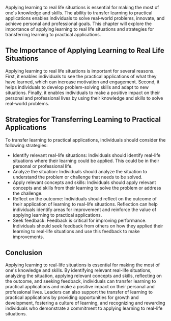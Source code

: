 
Applying learning to real life situations is essential for making the most of one's knowledge and skills. The ability to transfer learning to practical applications enables individuals to solve real-world problems, innovate, and achieve personal and professional goals. This chapter will explore the importance of applying learning to real life situations and strategies for transferring learning to practical applications.

The Importance of Applying Learning to Real Life Situations
-----------------------------------------------------------

Applying learning to real life situations is important for several reasons. First, it enables individuals to see the practical applications of what they have learned, which can increase motivation and engagement. Second, it helps individuals to develop problem-solving skills and adapt to new situations. Finally, it enables individuals to make a positive impact on their personal and professional lives by using their knowledge and skills to solve real-world problems.

Strategies for Transferring Learning to Practical Applications
--------------------------------------------------------------

To transfer learning to practical applications, individuals should consider the following strategies:

* Identify relevant real-life situations: Individuals should identify real-life situations where their learning could be applied. This could be in their personal or professional life.
* Analyze the situation: Individuals should analyze the situation to understand the problem or challenge that needs to be solved.
* Apply relevant concepts and skills: Individuals should apply relevant concepts and skills from their learning to solve the problem or address the challenge.
* Reflect on the outcome: Individuals should reflect on the outcome of their application of learning to real-life situations. Reflection can help individuals identify areas for improvement and reinforce the value of applying learning to practical applications.
* Seek feedback: Feedback is critical for improving performance. Individuals should seek feedback from others on how they applied their learning to real-life situations and use this feedback to make improvements.

Conclusion
----------

Applying learning to real-life situations is essential for making the most of one's knowledge and skills. By identifying relevant real-life situations, analyzing the situation, applying relevant concepts and skills, reflecting on the outcome, and seeking feedback, individuals can transfer learning to practical applications and make a positive impact on their personal and professional lives. Leaders can also support the transfer of learning to practical applications by providing opportunities for growth and development, fostering a culture of learning, and recognizing and rewarding individuals who demonstrate a commitment to applying learning to real-life situations.
